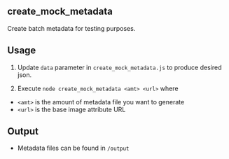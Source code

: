 ## create_mock_metadata

Create batch metadata for testing purposes.

## Usage

1. Update `data` parameter in `create_mock_metadata.js` to produce desired json.

2. Execute `node create_mock_metadata <amt> <url>` where 
- `<amt>` is the amount of metadata file you want to generate
- `<url>` is the base image attribute URL

## Output

- Metadata files can be found in `/output`
